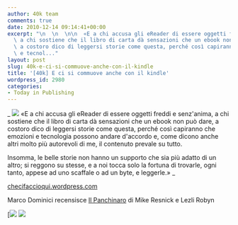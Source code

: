 ```yaml
---
author: 40k team
comments: true
date: 2010-12-14 09:14:41+00:00
excerpt: "\n  \n  \n\n  «E a chi accusa gli eReader di essere oggetti freddi e senz'anima,\
  \ a chi sostiene che il libro di carta dà sensazioni che un ebook non può dare,\
  \ a costoro dico di leggersi storie come questa, perché così capiranno che emozioni\
  \ e tecnol..."
layout: post
slug: 40k-e-ci-si-commuove-anche-con-il-kindle
title: '[40k] E ci si commuove anche con il kindle'
wordpress_id: 2980
categories:
- Today in Publishing
---
```



  


  _
![](http://www.40kbooks.com/wp-content/uploads/quote1.jpg)
  «E a chi accusa gli eReader di essere oggetti freddi e senz'anima, a chi sostiene che il libro di carta dà sensazioni che un ebook non può dare, a costoro dico di leggersi storie come questa, perché così capiranno che emozioni e tecnologia possono andare d'accordo e, come dicono anche altri molto più autorevoli di me, il contenuto prevale su tutto.
  

Insomma, le belle storie non hanno un  supporto che sia più adatto di un altro; si reggono su stesse, e a noi tocca solo la fortuna di trovarle, ogni tanto, appese ad uno scaffale o ad un byte, e leggerle.»
_  

[checifaccioqui.wordpress.com](http://tinyurl.com/2v6bcch)






Marco Dominici recensisce [Il Panchinaro](http://www.40kbooks.com/?page_id=133&category=14&product_id=32) di Mike Resnick e Lezli Robyn





[![](http://www.bookcafe.net/filtr/t1.png)
[![](http://www.bookcafe.net/filtr/f1.png)](http://www.facebook.com/pages/40k/122586614419616)


 
    
